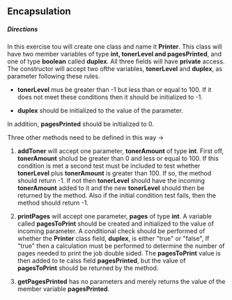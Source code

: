 ## Encapsulation

##### Directions

In this exercise tou will create one class and name it **Printer**. This class will have two member
variables of type **int, tonerLevel and pagesPrinted**, and one of type **boolean** called **duplex**.
All three fields will have **private** access. The constructor will accept two ofthe variables, **tonerLevel**
and **duplex**, as parameter following these rules.
- **tonerLevel** mus be greater than -1 but less than or equal to 100. If it does not meet these
  conditions then it should be initialized to -1.

- **duplex** should be initialized to the value of the parameter.

In addition, **pagesPrinted** should be initialized to 0.

Three other methods need to be defined in this way ->

1) **addToner** will accept one parameter, **tonerAmount** of type **int**. First off, **tonerAmount**
   sholud be greater than 0 and less or equal to 100. If this condition is met a second test must be included
   to test whether **tonerLevel** plus **tonerAmount** is greater than 100. If so, the method should
   return -1. If not then **tonerLevel** should have the incoming **tonerAmount** added to it and the new
   **tonerLevel** should then be returned by the method. Also if the initial condition test fails, then the
   method should return -1.

2) **printPages** will accept one parameter, **pages** of type **int**. A variable called **pagesToPrint**
   should be created and initialized to the value of incoming parameter. A conditional check should be performed
   of whether the **Printer** class field, **duplex**, is either "true" or "false", If "true" then a calculation
   must be performed to determine the number of pages needed to print the job double sided. The **pagesToPrint**
   value is then added to te calss field **pagesPrinted**, but the value of **pagesToPrint** should be returned by
   the method.

3) **getPagesPrinted** has no parameters and merely returns the value of the member variable **pagesPrinted**.
